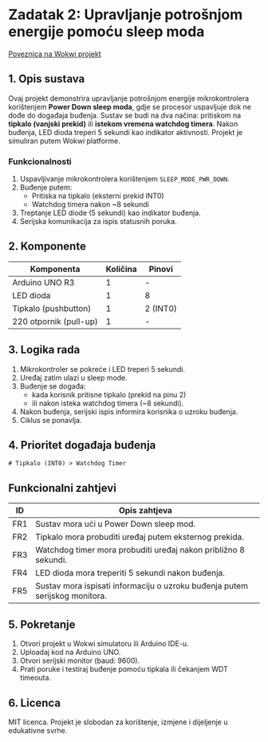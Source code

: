 # Zadatak 2: Upravljanje potrošnjom energije pomoću sleep moda

[Poveznica na Wokwi projekt](https://wokwi.com/projects/427037599729002497)

## 1. Opis sustava

Ovaj projekt demonstrira upravljanje potrošnjom energije mikrokontrolera korištenjem **Power Down sleep moda**, gdje se procesor uspavljuje dok ne dođe do događaja buđenja. Sustav se budi na dva načina: pritiskom na **tipkalo (vanjski prekid)** ili **istekom vremena watchdog timera**. Nakon buđenja, LED dioda treperi 5 sekundi kao indikator aktivnosti. Projekt je simuliran putem Wokwi platforme.

### Funkcionalnosti

1. Uspavljivanje mikrokontrolera korištenjem `SLEEP_MODE_PWR_DOWN`.
2. Buđenje putem:
   - Pritiska na tipkalo (eksterni prekid INT0)
   - Watchdog timera nakon ~8 sekundi
3. Treptanje LED diode (5 sekundi) kao indikator buđenja.
4. Serijska komunikacija za ispis statusnih poruka.

## 2. Komponente

| Komponenta               | Količina | Pinovi     |
|--------------------------|----------|------------|
| Arduino UNO R3           | 1        | -          |
| LED dioda                | 1        | 8          |
| Tipkalo (pushbutton)     | 1        | 2 (INT0)   |
| 220 otpornik (pull-up)   | 1        | -          |

## 3. Logika rada

1. Mikrokontroler se pokreće i LED treperi 5 sekundi.
2. Uređaj zatim ulazi u sleep mode.
3. Buđenje se događa:
   - kada korisnik pritisne tipkalo (prekid na pinu 2)
   - ili nakon isteka watchdog timera (~8 sekundi).
4. Nakon buđenja, serijski ispis informira korisnika o uzroku buđenja.
5. Ciklus se ponavlja.

## 4. Prioritet događaja buđenja

    # Tipkalo (INT0) > Watchdog Timer

## Funkcionalni zahtjevi

| ID   | Opis zahtjeva |
|------|----------------|
| FR1  | Sustav mora ući u Power Down sleep mod. |
| FR2  | Tipkalo mora probuditi uređaj putem eksternog prekida. |
| FR3  | Watchdog timer mora probuditi uređaj nakon približno 8 sekundi. |
| FR4  | LED dioda mora treperiti 5 sekundi nakon buđenja. |
| FR5  | Sustav mora ispisati informaciju o uzroku buđenja putem serijskog monitora. |

## 5. Pokretanje

1. Otvori projekt u Wokwi simulatoru ili Arduino IDE-u.
2. Uploadaj kod na Arduino UNO.
3. Otvori serijski monitor (baud: 9600).
4. Prati poruke i testiraj buđenje pomoću tipkala ili čekanjem WDT timeouta.

## 6. Licenca

MIT licenca. Projekt je slobodan za korištenje, izmjene i dijeljenje u edukativne svrhe.
